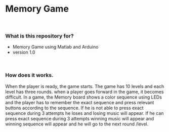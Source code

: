 <html>
<head></head>
<body>
<h1>Memory Game</h1><br>
<h3>What is this repository for?</h3>
<ul>
  <li>Memory Game using Matlab and Arduino</li>
  <li>version 1.0</li>
</ul>
<br>
<h3>How does it works.</h3>
<p>
When the player is ready, the game starts. The game has 10 levels and each level has three rounds. when a player goes forward in the game, it becomes difficult.
In a game, the Memory board shows a color sequence using LEDs and the player has to remember the exact sequence and press relevant buttons according to the sequence.
If he is not able to press exact sequence during 3 attempts he loses and losing music will appear. If he can press exact sequence during 3 attempts winning music will
appear and winning sequence will appear and he will go to the next round /level.
</p>
</body>
</html>
